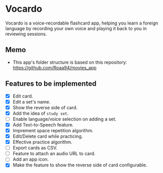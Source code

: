 # Vocardo

Vocardo is a voice-recordable flashcard app, helping you learn a foreign language by recording your own voice and playing it back to you in reviewing sessions.

## Memo

- This app's folder structure is based on this repository: https://github.com/Roaa94/movies_app

## Features to be implemented

- [x] Edit card.
- [x] Edit a set's name.
- [x] Show the reverse side of card.
- [x] Add the idea of `study set`.
- [ ] Enable language/voice selection on adding a set.
- [x] Add Text-to-Speech feature.
- [x] Imprement space repetition algorithm.
- [x] Edit/Delete card while practicing.
- [x] Effective practice algorithm.
- [ ] Export cards as CSV.
- [ ] Feature to attach an audio URL to card.
- [ ] Add an app icon.
- [x] Make the feature to show the reverse side of card configurable.
